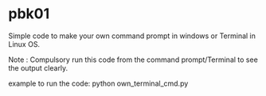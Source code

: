 # pbk01
Simple code to make your own command prompt in windows or Terminal in Linux OS.

Note : Compulsory run this code from the command prompt/Terminal to see the output clearly. 

example to run the code: python own_terminal_cmd.py
